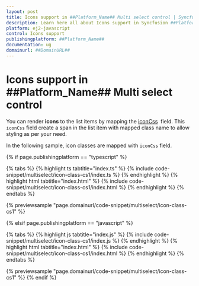 ```yaml
---
layout: post
title: Icons support in ##Platform_Name## Multi select control | Syncfusion
description: Learn here all about Icons support in Syncfusion ##Platform_Name## Multi select control of Syncfusion Essential JS 2 and more.
platform: ej2-javascript
control: Icons support 
publishingplatform: ##Platform_Name##
documentation: ug
domainurl: ##DomainURL##
---
```


# Icons support in ##Platform_Name## Multi select control

You can render **icons** to the list items by mapping the [iconCss](../../api/multi-select/#fields) &nbsp;field. This `iconCss` field create a span in the list item with mapped class name to allow styling as per your need.

In the following sample, icon classes are mapped with `iconCss` field.

{% if page.publishingplatform == "typescript" %}

 {% tabs %}
{% highlight ts tabtitle="index.ts" %}
{% include code-snippet/multiselect/icon-class-cs1/index.ts %}
{% endhighlight %}
{% highlight html tabtitle="index.html" %}
{% include code-snippet/multiselect/icon-class-cs1/index.html %}
{% endhighlight %}
{% endtabs %}
        
{% previewsample "page.domainurl/code-snippet/multiselect/icon-class-cs1" %}

{% elsif page.publishingplatform == "javascript" %}

{% tabs %}
{% highlight js tabtitle="index.js" %}
{% include code-snippet/multiselect/icon-class-cs1/index.js %}
{% endhighlight %}
{% highlight html tabtitle="index.html" %}
{% include code-snippet/multiselect/icon-class-cs1/index.html %}
{% endhighlight %}
{% endtabs %}

{% previewsample "page.domainurl/code-snippet/multiselect/icon-class-cs1" %}
{% endif %}